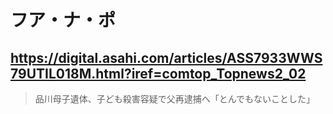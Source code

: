 # フア・ナ・ポ

## https://digital.asahi.com/articles/ASS7933WWS79UTIL018M.html?iref=comtop_Topnews2_02

> 品川母子遺体、子ども殺害容疑で父再逮捕へ「とんでもないことした」
